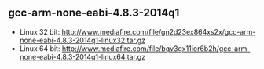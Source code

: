## gcc-arm-none-eabi-4.8.3-2014q1
+ Linux 32 bit: http://www.mediafire.com/file/gn2d23ex864xs2x/gcc-arm-none-eabi-4.8.3-2014q1-linux32.tar.gz
+ Linux 64 bit: http://www.mediafire.com/file/bqv3gx11ior6b2h/gcc-arm-none-eabi-4.8.3-2014q1-linux64.tar.gz
